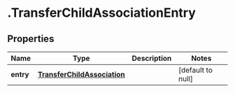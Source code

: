 # .TransferChildAssociationEntry

## Properties
Name | Type | Description | Notes
------------ | ------------- | ------------- | -------------
**entry** | [**TransferChildAssociation**](TransferChildAssociation.md) |  | [default to null]


